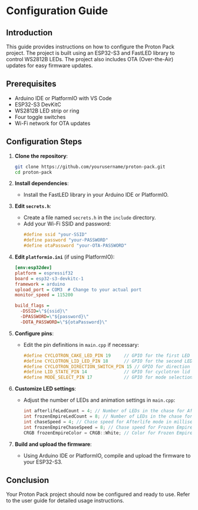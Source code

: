 # Configuration Guide

## Introduction

This guide provides instructions on how to configure the Proton Pack project. The project is built using an ESP32-S3 and FastLED library to control WS2812B LEDs. The project also includes OTA (Over-the-Air) updates for easy firmware updates.

## Prerequisites

- Arduino IDE or PlatformIO with VS Code
- ESP32-S3 DevKitC
- WS2812B LED strip or ring
- Four toggle switches
- Wi-Fi network for OTA updates

## Configuration Steps

1. **Clone the repository**:
    ```sh
    git clone https://github.com/yourusername/proton-pack.git
    cd proton-pack
    ```

2. **Install dependencies**:
    - Install the FastLED library in your Arduino IDE or PlatformIO.

3. **Edit `secrets.h`**:
    - Create a file named `secrets.h` in the `include` directory.
    - Add your Wi-Fi SSID and password:
        ```cpp
        #define ssid "your-SSID"
        #define password "your-PASSWORD"
        #define otaPassword "your-OTA-PASSWORD"
        ```

4. **Edit `platformio.ini`** (if using PlatformIO):
    ```ini
    [env:esp32dev]
    platform = espressif32
    board = esp32-s3-devkitc-1
    framework = arduino
    upload_port = COM3  # Change to your actual port
    monitor_speed = 115200

    build_flags =
      -DSSID=\"${ssid}\"
      -DPASSWORD=\"${password}\"
      -DOTA_PASSWORD=\"${otaPassword}\"
    ```

5. **Configure pins**:
    - Edit the pin definitions in `main.cpp` if necessary:
        ```cpp
        #define CYCLOTRON_CAKE_LED_PIN 19     // GPIO for the first LED ring data line
        #define CYCLOTRON_LID_LED_PIN 18      // GPIO for the second LED ring data line
        #define CYCLOTRON_DIRECTION_SWITCH_PIN 15 // GPIO for direction toggle switch
        #define LID_STATE_PIN 14              // GPIO for cyclotron lid state toggle switch
        #define MODE_SELECT_PIN 17            // GPIO for mode selection voltage divider
        ```

6. **Customize LED settings**:
    - Adjust the number of LEDs and animation settings in `main.cpp`:
        ```cpp
        int afterlifeLedCount = 4; // Number of LEDs in the chase for Afterlife mode
        int frozenEmpireLedCount = 8; // Number of LEDs in the chase for Frozen Empire mode
        int chaseSpeed = 4; // Chase speed for Afterlife mode in milliseconds per step
        int frozenEmpireChaseSpeed = 8; // Chase speed for Frozen Empire mode in milliseconds per step
        CRGB frozenEmpireColor = CRGB::White; // Color for Frozen Empire mode
        ```

7. **Build and upload the firmware**:
    - Using Arduino IDE or PlatformIO, compile and upload the firmware to your ESP32-S3.

## Conclusion

Your Proton Pack project should now be configured and ready to use. Refer to the user guide for detailed usage instructions.
